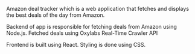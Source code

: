 Amazon deal tracker which is a web application that fetches and displays the best deals of the day from Amazon. 

Backend of app is responsible for fetching deals from Amazon using Node.js. Fetched deals using Oxylabs Real-Time Crawler API

Frontend is built using React. Styling is done using CSS.